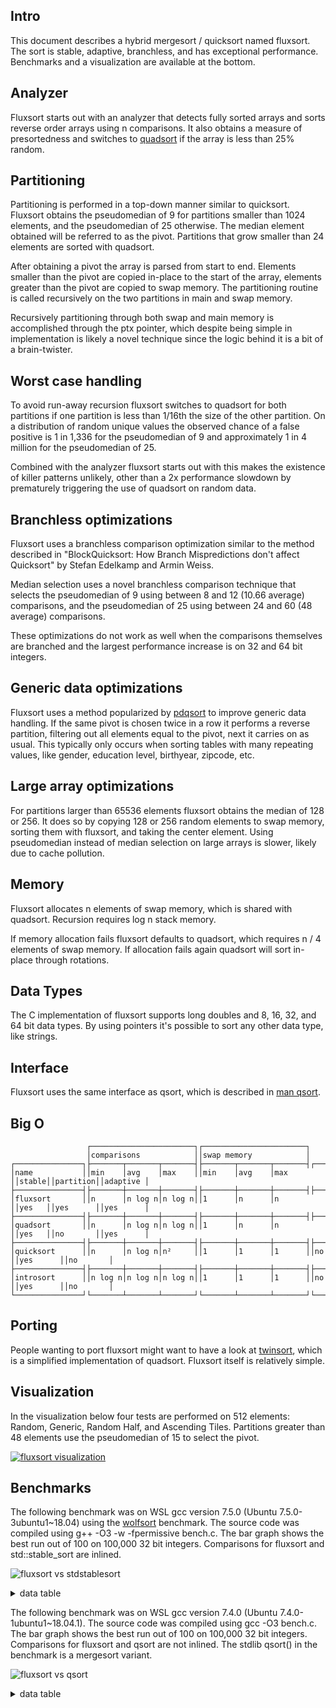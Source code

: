 Intro
-----
This document describes a hybrid mergesort / quicksort named fluxsort. The sort is stable, adaptive, branchless, and has exceptional performance. Benchmarks and a visualization are available at the bottom.

Analyzer
--------
Fluxsort starts out with an analyzer that detects fully sorted arrays and sorts reverse order arrays using n comparisons. It also obtains a measure of presortedness and switches to [quadsort](https://github.com/scandum/quadsort) if the array is less than 25% random.

Partitioning
------------
Partitioning is performed in a top-down manner similar to quicksort. Fluxsort obtains the pseudomedian of 9 for partitions smaller than 1024 elements, and the pseudomedian of 25 otherwise. The median element obtained will be referred to as the pivot. Partitions that grow smaller than 24 elements are sorted with quadsort.

After obtaining a pivot the array is parsed from start to end. Elements smaller than the pivot are copied in-place to the start of the array, elements greater than the pivot are copied to swap memory. The partitioning routine is called recursively on the two partitions in main and swap memory.

Recursively partitioning through both swap and main memory is accomplished through the ptx pointer, which despite being simple in implementation is likely a novel technique since the logic behind it is a bit of a brain-twister.

Worst case handling
-------------------
To avoid run-away recursion fluxsort switches to quadsort for both partitions if one partition is less than 1/16th the size of the other partition. On a distribution of random unique values the observed chance of a false positive is 1 in 1,336 for the pseudomedian of 9 and approximately 1 in 4 million for the pseudomedian of 25.

Combined with the analyzer fluxsort starts out with this makes the existence of killer patterns unlikely, other than a 2x performance slowdown by prematurely triggering the use of quadsort on random data.

Branchless optimizations
------------------------
Fluxsort uses a branchless comparison optimization similar to the method described in "BlockQuicksort: How Branch Mispredictions don't affect Quicksort" by Stefan Edelkamp and Armin Weiss.

Median selection uses a novel branchless comparison technique that selects the pseudomedian of 9 using between 8 and 12 (10.66 average) comparisons, and the pseudomedian of 25 using between 24 and 60 (48 average) comparisons.

These optimizations do not work as well when the comparisons themselves are branched and the largest performance increase is on 32 and 64 bit integers.

Generic data optimizations
--------------------------
Fluxsort uses a method popularized by [pdqsort](https://github.com/orlp/pdqsort) to improve generic data handling. If the same pivot is chosen twice in a row it performs a reverse partition, filtering out all elements equal to the pivot, next it carries on as usual. This typically only occurs when sorting tables with many repeating values, like gender, education level, birthyear, zipcode, etc.

Large array optimizations
-------------------------
For partitions larger than 65536 elements fluxsort obtains the median of 128 or 256. It does so by copying 128 or 256 random elements to swap memory, sorting them with fluxsort, and taking the center element. Using pseudomedian instead of median selection on large arrays is slower, likely due to cache pollution.

Memory
------
Fluxsort allocates n elements of swap memory, which is shared with quadsort. Recursion requires log n stack memory.

If memory allocation fails fluxsort defaults to quadsort, which requires n / 4 elements of swap memory. If allocation fails again quadsort will sort in-place through rotations.

Data Types
----------
The C implementation of fluxsort supports long doubles and 8, 16, 32, and 64 bit data types. By using pointers it's possible to sort any other data type, like strings.

Interface
---------
Fluxsort uses the same interface as qsort, which is described in [man qsort](https://man7.org/linux/man-pages/man3/qsort.3p.html).

Big O
-----
```cobol
                 ┌───────────────────────┐┌───────────────────────┐
                 │comparisons            ││swap memory            │
┌───────────────┐├───────┬───────┬───────┤├───────┬───────┬───────┤┌──────┐┌─────────┐┌─────────┐
│name           ││min    │avg    │max    ││min    │avg    │max    ││stable││partition││adaptive │
├───────────────┤├───────┼───────┼───────┤├───────┼───────┼───────┤├──────┤├─────────┤├─────────┤
│fluxsort       ││n      │n log n│n log n││1      │n      │n      ││yes   ││yes      ││yes      │
├───────────────┤├───────┼───────┼───────┤├───────┼───────┼───────┤├──────┤├─────────┤├─────────┤
│quadsort       ││n      │n log n│n log n││1      │n      │n      ││yes   ││no       ││yes      │
├───────────────┤├───────┼───────┼───────┤├───────┼───────┼───────┤├──────┤├─────────┤├─────────┤
│quicksort      ││n      │n log n│n²     ││1      │1      │1      ││no    ││yes      ││no       │
├───────────────┤├───────┼───────┼───────┤├───────┼───────┼───────┤├──────┤├─────────┤├─────────┤
│introsort      ││n log n│n log n│n log n││1      │1      │1      ││no    ││yes      ││no       │
└───────────────┘└───────┴───────┴───────┘└───────┴───────┴───────┘└──────┘└─────────┘└─────────┘
```

Porting
-------
People wanting to port fluxsort might want to have a look at [twinsort](https://github.com/scandum/twinsort), which is a simplified implementation of quadsort. Fluxsort itself is relatively simple.

Visualization
-------------
In the visualization below four tests are performed on 512 elements: Random, Generic, Random Half, and Ascending Tiles. Partitions greater than 48 elements use the pseudomedian of 15 to select the pivot.

[![fluxsort visualization](https://github.com/scandum/fluxsort/blob/main/images/fluxsort.gif)](https://youtu.be/pXPrCTi-gRE)

Benchmarks
----------

The following benchmark was on WSL gcc version 7.5.0 (Ubuntu 7.5.0-3ubuntu1~18.04) using the [wolfsort](https://github.com/scandum/wolfsort) benchmark.
The source code was compiled using g++ -O3 -w -fpermissive bench.c. The bar graph shows the best run out of 100 on 100,000 32 bit integers. Comparisons for fluxsort and std::stable_sort are inlined.

![fluxsort vs stdstablesort](https://github.com/scandum/fluxsort/blob/main/images/fluxsort_vs_stdstablesort.png)

<details><summary>data table</summary>

|      Name |    Items | Type |     Best |  Average |     Loops | Samples |     Distribution |
| --------- | -------- | ---- | -------- | -------- | --------- | ------- | ---------------- |
|stablesort |   100000 |   64 | 0.006071 | 0.006116 |         1 |     100 |     random order |
|  fluxsort |   100000 |   64 | 0.002270 | 0.002296 |         1 |     100 |     random order |

|      Name |    Items | Type |     Best |  Average |     Loops | Samples |     Distribution |
| --------- | -------- | ---- | -------- | -------- | --------- | ------- | ---------------- |
|stablesort |   100000 |   32 | 0.006063 | 0.006091 |         1 |     100 |     random order |
|  fluxsort |   100000 |   32 | 0.002114 | 0.002131 |         1 |     100 |     random order |
|           |          |      |          |          |           |         |                  |
|stablesort |   100000 |   32 | 0.002996 | 0.003021 |         1 |     100 |     random % 100 |
|  fluxsort |   100000 |   32 | 0.000484 | 0.000499 |         1 |     100 |     random % 100 |
|           |          |      |          |          |           |         |                  |
|stablesort |   100000 |   32 | 0.000657 | 0.000680 |         1 |     100 |        ascending |
|  fluxsort |   100000 |   32 | 0.000047 | 0.000047 |         1 |     100 |        ascending |
|           |          |      |          |          |           |         |                  |
|stablesort |   100000 |   32 | 0.001344 | 0.001428 |         1 |     100 |    ascending saw |
|  fluxsort |   100000 |   32 | 0.000861 | 0.000881 |         1 |     100 |    ascending saw |
|           |          |      |          |          |           |         |                  |
|stablesort |   100000 |   32 | 0.000810 | 0.000837 |         1 |     100 |       pipe organ |
|  fluxsort |   100000 |   32 | 0.000191 | 0.000197 |         1 |     100 |       pipe organ |
|           |          |      |          |          |           |         |                  |
|stablesort |   100000 |   32 | 0.000913 | 0.000924 |         1 |     100 |       descending |
|  fluxsort |   100000 |   32 | 0.000058 | 0.000058 |         1 |     100 |       descending |
|           |          |      |          |          |           |         |                  |
|stablesort |   100000 |   32 | 0.001059 | 0.001076 |         1 |     100 |   descending saw |
|  fluxsort |   100000 |   32 | 0.000362 | 0.000372 |         1 |     100 |   descending saw |
|           |          |      |          |          |           |         |                  |
|stablesort |   100000 |   32 | 0.002055 | 0.002121 |         1 |     100 |      random tail |
|  fluxsort |   100000 |   32 | 0.001498 | 0.001510 |         1 |     100 |      random tail |
|           |          |      |          |          |           |         |                  |
|stablesort |   100000 |   32 | 0.003531 | 0.003557 |         1 |     100 |      random half |
|  fluxsort |   100000 |   32 | 0.001806 | 0.001819 |         1 |     100 |      random half |
|           |          |      |          |          |           |         |                  |
|stablesort |   100000 |   32 | 0.000985 | 0.001004 |         1 |     100 |  ascending tiles |
|  fluxsort |   100000 |   32 | 0.000671 | 0.000719 |         1 |     100 |  ascending tiles |

</details>

The following benchmark was on WSL gcc version 7.4.0 (Ubuntu 7.4.0-1ubuntu1~18.04.1).
The source code was compiled using gcc -O3 bench.c. The bar graph shows the best run out of 100 on 100,000 32 bit integers. Comparisons for fluxsort and qsort are not inlined. The stdlib qsort() in the benchmark is a mergesort variant. 

![fluxsort vs qsort](https://github.com/scandum/fluxsort/blob/main/images/fluxsort_vs_qsort.png)

<details><summary>data table</summary>

|      Name |    Items | Type |     Best |  Average |  Compares | Samples |     Distribution |
| --------- | -------- | ---- | -------- | -------- | --------- | ------- | ---------------- |
|     qsort |   100000 |   64 | 0.016662 | 0.016878 |   1536548 |     100 |    random string |
|  fluxsort |   100000 |   64 | 0.010894 | 0.011155 |   1987272 |     100 |    random string |

|      Name |    Items | Type |     Best |  Average |  Compares | Samples |     Distribution |
| --------- | -------- | ---- | -------- | -------- | --------- | ------- | ---------------- |
|     qsort |   100000 |  128 | 0.018280 | 0.018835 |   1536363 |     100 |     random order |
|  fluxsort |   100000 |  128 | 0.011630 | 0.011728 |   1990256 |     100 |     random order |

|      Name |    Items | Type |     Best |  Average |  Compares | Samples |     Distribution |
| --------- | -------- | ---- | -------- | -------- | --------- | ------- | ---------------- |
|     qsort |   100000 |   64 | 0.009275 | 0.009348 |   1536491 |     100 |     random order |
|  fluxsort |   100000 |   64 | 0.004570 | 0.004614 |   1977809 |     100 |     random order |

|      Name |    Items | Type |     Best |  Average |  Compares | Samples |     Distribution |
| --------- | -------- | ---- | -------- | -------- | --------- | ------- | ---------------- |
|     qsort |   100000 |   32 | 0.008465 | 0.008547 |   1536634 |     100 |     random order |
|  fluxsort |   100000 |   32 | 0.004029 | 0.004081 |   1991219 |     100 |     random order |
|           |          |      |          |          |           |         |                  |
|     qsort |   100000 |   32 | 0.006409 | 0.006470 |   1532465 |     100 |     random % 100 |
|  fluxsort |   100000 |   32 | 0.001423 | 0.001458 |    968722 |     100 |     random % 100 |
|           |          |      |          |          |           |         |                  |
|     qsort |   100000 |   32 | 0.002020 | 0.002132 |    815024 |     100 |  ascending order |
|  fluxsort |   100000 |   32 | 0.000161 | 0.000162 |     99999 |     100 |  ascending order |
|           |          |      |          |          |           |         |                  |
|     qsort |   100000 |   32 | 0.002823 | 0.003056 |    915020 |     100 |    ascending saw |
|  fluxsort |   100000 |   32 | 0.001461 | 0.001478 |    558848 |     100 |    ascending saw |
|           |          |      |          |          |           |         |                  |
|     qsort |   100000 |   32 | 0.002341 | 0.002392 |    884462 |     100 |       pipe organ |
|  fluxsort |   100000 |   32 | 0.000657 | 0.000669 |    404041 |     100 |       pipe organ |
|           |          |      |          |          |           |         |                  |
|     qsort |   100000 |   32 | 0.002466 | 0.002500 |    853904 |     100 | descending order |
|  fluxsort |   100000 |   32 | 0.000154 | 0.000154 |     99999 |     100 | descending order |
|           |          |      |          |          |           |         |                  |
|     qsort |   100000 |   32 | 0.003238 | 0.003418 |    953892 |     100 |   descending saw |
|  fluxsort |   100000 |   32 | 0.001449 | 0.001463 |    570729 |     100 |   descending saw |
|           |          |      |          |          |           |         |                  |
|     qsort |   100000 |   32 | 0.003735 | 0.003837 |   1012028 |     100 |      random tail |
|  fluxsort |   100000 |   32 | 0.002229 | 0.002251 |    681125 |     100 |      random tail |
|           |          |      |          |          |           |         |                  |
|     qsort |   100000 |   32 | 0.005446 | 0.005493 |   1200835 |     100 |      random half |
|  fluxsort |   100000 |   32 | 0.003586 | 0.003628 |   1886276 |     100 |      random half |
|           |          |      |          |          |           |         |                  |
|     qsort |   100000 |   32 | 0.003872 | 0.003919 |   1209200 |     100 |  ascending tiles |
|  fluxsort |   100000 |   32 | 0.003334 | 0.003350 |   1361302 |     100 |  ascending tiles |

</details>
